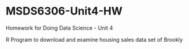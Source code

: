# MSDS6306-Unit4-HW
Homework for Doing Data Science - Unit 4

R Program to download and examine housing sales data set of Brookly
